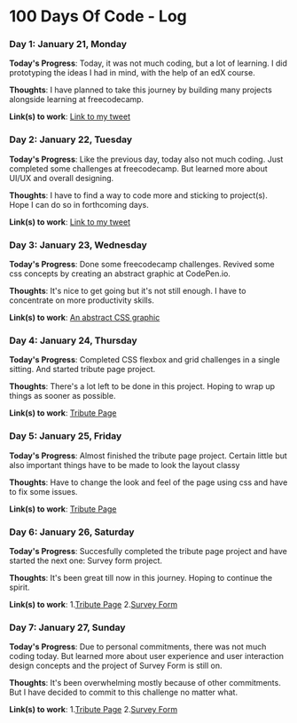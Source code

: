 # 100 Days Of Code - Log

### Day 1: January 21, Monday

**Today's Progress**: Today, it was not much coding, but a lot of learning. I did prototyping the ideas I had in mind, with the help of an edX course.

**Thoughts**: I have planned to take this journey by building many projects alongside learning at freecodecamp.

**Link(s) to work**: [Link to my tweet](https://twitter.com/raa_zez/status/1087409177167712261?s=19)

### Day 2: January 22, Tuesday

**Today's Progress**: Like the previous day, today also not much coding. Just completed some challenges at freecodecamp. But learned more about UI/UX and overall designing.

**Thoughts**: I have to find a way to code more and sticking to project(s). Hope I can do so in forthcoming days.

**Link(s) to work**: [Link to my tweet](https://twitter.com/raa_zez/status/1087748587889410050?s=19)

### Day 3: January 23, Wednesday

**Today's Progress**: Done some freecodecamp challenges. Revived some css concepts by creating an abstract graphic at CodePen.io.

**Thoughts**: It's nice to get going but it's not still enough. I have to concentrate on more productivity skills.

**Link(s) to work**: [An abstract CSS graphic](https://codepen.io/raa_zez/pen/xMGGKe)

### Day 4: January 24, Thursday

**Today's Progress**: Completed CSS flexbox and grid challenges in a single sitting. And started tribute page project.

**Thoughts**: There's a lot left to be done in this project. Hoping to wrap up things as sooner as possible.

**Link(s) to work**: [Tribute Page](https://codepen.io/raa_zez/pen/MLaYGo)

### Day 5: January 25, Friday

**Today's Progress**: Almost finished the tribute page project. Certain little but also important things have to be made to look the layout classy

**Thoughts**: Have to change the look and feel of the page using css and have to fix some issues.

**Link(s) to work**: [Tribute Page](https://codepen.io/raa_zez/pen/MLaYGo)

### Day 6: January 26, Saturday

**Today's Progress**: Succesfully completed the tribute page project and have started the next one: Survey form project.

**Thoughts**: It's been great till now in this journey. Hoping to continue the spirit.

**Link(s) to work**: 
1.[Tribute Page](https://codepen.io/raa_zez/pen/MLaYGo)
2.[Survey Form](https://codepen.io/raa_zez/pen/vbLoQV)


### Day 7: January 27, Sunday

**Today's Progress**: Due to personal commitments, there was not much coding today. But learned more about user experience and user interaction design concepts and the project of Survey Form is still on.

**Thoughts**: It's been overwhelming mostly because of other commitments. But I have decided to commit to this challenge no matter what.

**Link(s) to work**: 
1.[Tribute Page](https://codepen.io/raa_zez/pen/MLaYGo)
2.[Survey Form](https://codepen.io/raa_zez/pen/vbLoQV)

